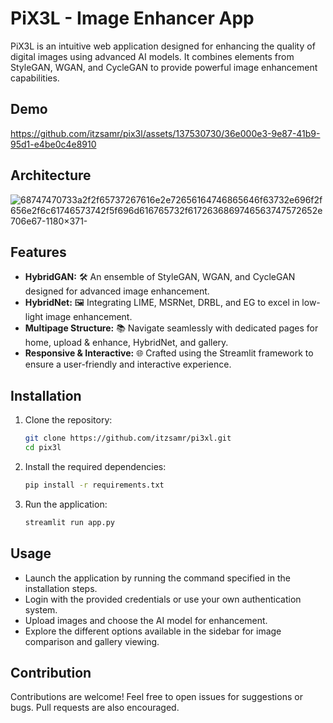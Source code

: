 # PiX3L - Image Enhancer App

PiX3L is an intuitive web application designed for enhancing the quality of digital images using advanced AI models. It combines elements from StyleGAN, WGAN, and CycleGAN to provide powerful image enhancement capabilities.

## Demo

https://github.com/itzsamr/pix3l/assets/137530730/36e000e3-9e87-41b9-95d1-e4be0c4e8910

## Architecture

![68747470733a2f2f65737267616e2e72656164746865646f63732e696f2f656e2f6c61746573742f5f696d616765732f6172636869746563747572652e706e67-1180×371-](https://github.com/itzsamr/pix3l/assets/137530730/36cc0dae-5e40-4803-aa87-dfd4be1d089e)


## Features

- **HybridGAN:** 🛠 An ensemble of StyleGAN, WGAN, and CycleGAN designed for advanced image enhancement.
- **HybridNet:** 🖼️ Integrating LIME, MSRNet, DRBL, and EG to excel in low-light image enhancement.
- **Multipage Structure:** 📚 Navigate seamlessly with dedicated pages for home, upload & enhance, HybridNet, and gallery.
- **Responsive & Interactive:** 🌐 Crafted using the Streamlit framework to ensure a user-friendly and interactive experience.

## Installation

1. Clone the repository:

   ```bash
   git clone https://github.com/itzsamr/pi3xl.git
   cd pix3l
   ```

2. Install the required dependencies:

   ```bash
   pip install -r requirements.txt
   ```

3. Run the application:

   ```bash
   streamlit run app.py
   ```

## Usage

- Launch the application by running the command specified in the installation steps.
- Login with the provided credentials or use your own authentication system.
- Upload images and choose the AI model for enhancement.
- Explore the different options available in the sidebar for image comparison and gallery viewing.

## Contribution

Contributions are welcome! Feel free to open issues for suggestions or bugs. Pull requests are also encouraged.
